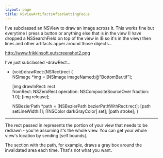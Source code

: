 ```yaml
---
layout: page
title: NSViewArtifactsAfterGettingFocus
---
```




I've subclassed an NSView to draw an image across it.
This works fine but everytime I press a button or anything else that is in the view (I have dropped a NSSearchField on top of the view in IB so it's in the view)
then lines and other artifacts apper around those objects...

http://www.frikkinsoft.eu/screenshot2.png

I've just subclassed -drawRect...

    

- (void)drawRect:(NSRect)rect
{	
	NSImage *img = [NSImage imageNamed:@"BottomBar.tif"];

	[img drawInRect: rect  
		   fromRect: NSZeroRect 
		  operation: NSCompositeSourceOver 
		   fraction: 1.0];
        [img release];
	
	NSBezierPath *path = [NSBezierPath bezierPathWithRect:rect];
	[path setLineWidth:1];
	[[NSColor darkGrayColor] set];
	[path stroke];
}


----

The rect passed in represents the portion of your view that needs to be redrawn - you're assuming it's the whole view.  You can get your whole view's location by sending [self bounds].

The section with the path, for example, draws a gray box around the invalidated area each time.  That's not what you want.

